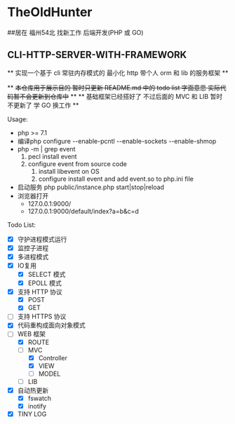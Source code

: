 # TheOldHunter 

##居在 福州54北 找新工作 后端开发(PHP 或 GO)

## CLI-HTTP-SERVER-WITH-FRAMEWORK

** 实现一个基于 cli 常驻内存模式的 最小化 http 带个人 orm 和 lib 的服务框架 **

** ~~本仓库用于展示目的 暂时只更新 README.md 中的 todo list 字面意思 实际代码暂不会更新到仓库中~~ **
** 基础框架已经搭好了 不过后面的 MVC 和 LIB 暂时不更新了 学 GO 换工作 **

Usage:

- php >= 7.1
- 编译php configure --enable-pcntl --enable-sockets --enable-shmop
- php -m | grep event
  1. pecl install event
  2. configure event from source code
     1. install libevent on OS
     2. configure install event and add event.so to php.ini file
- 启动服务 php public/instance.php start|stop|reload
- 浏览器打开
  - 127.0.0.1:9000/
  - 127.0.0.1:9000/default/index?a=b&c=d

Todo List:

- [X] 守护进程模式运行
- [X] 监控子进程
- [X] 多进程模式
- [X] IO复用
  - [X] SELECT 模式
  - [X] EPOLL 模式
- [X] 支持 HTTP 协议
  - [X] POST
  - [X] GET
- [ ] 支持 HTTPS 协议
- [X] 代码重构成面向对象模式
- [ ] WEB 框架
  - [X] ROUTE
  - [ ] MVC
    - [x] Controller
    - [x] VIEW
    - [ ] MODEL 
  - [ ] LIB
- [X] 自动热更新
  - [X] fswatch
  - [X] inotify
- [X] TINY LOG
